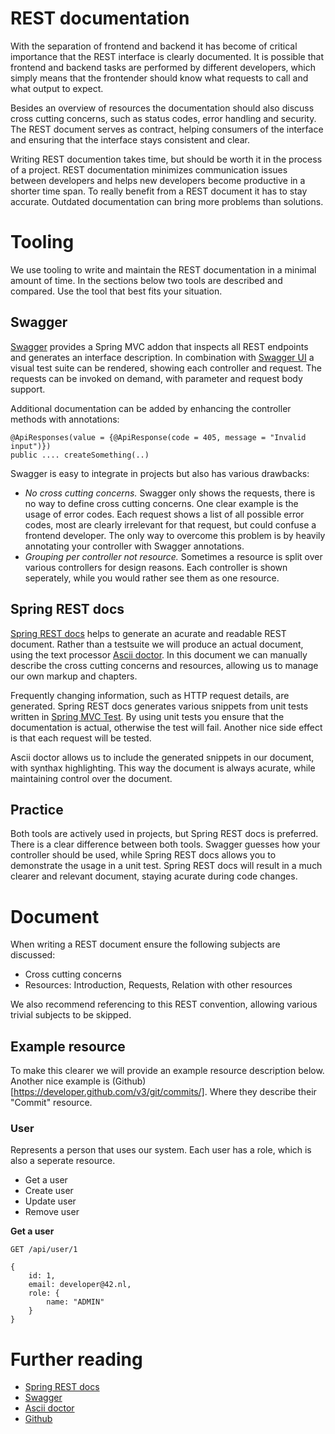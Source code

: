 # REST documentation

With the separation of frontend and backend it has become of critical importance that the REST interface is clearly documented. It is possible that frontend and backend tasks are performed by different developers, which simply means that the frontender should know what requests to call and what output to expect.

Besides an overview of resources the documentation should also discuss cross cutting concerns, such as status codes, error handling and security. The REST document serves as contract, helping consumers of the interface and ensuring that the interface stays consistent and clear.

Writing REST documention takes time, but should be worth it in the process of a project. REST documentation minimizes communication issues between developers and helps new developers become productive in a shorter time span. To really benefit from a REST document it has to stay accurate. Outdated documentation can bring more problems than solutions.

# Tooling

We use tooling to write and maintain the REST documentation in a minimal amount of time. In the sections below two tools are described and compared. Use the tool that best fits your situation.

## Swagger

[Swagger](http://swagger.io/) provides a Spring MVC addon that inspects all REST endpoints and generates an interface description. In combination with [Swagger UI](http://swagger.io/swagger-ui/) a visual test suite can be rendered, showing each controller and request. The requests can be invoked on demand, with parameter and request body support.

Additional documentation can be added by enhancing the controller methods with annotations:

	@ApiResponses(value = {@ApiResponse(code = 405, message = "Invalid input")})
	public .... createSomething(..)

Swagger is easy to integrate in projects but also has various drawbacks:

- *No cross cutting concerns.* Swagger only shows the requests, there is no way to define cross cutting concerns. One clear example is the usage of error codes. Each request shows a list of all possible error codes, most are clearly irrelevant for that request, but could confuse a frontend developer. The only way to overcome this problem is by heavily annotating your controller with Swagger annotations.
- *Grouping per controller not resource.* Sometimes a resource is split over various controllers for design reasons. Each controller is shown seperately, while you would rather see them as one resource.

## Spring REST docs

[Spring REST docs](http://docs.spring.io/spring-restdocs/docs/1.0.x/reference/html5/) helps to generate an acurate and readable REST document. Rather than a testsuite we will produce an actual document, using the text processor [Ascii doctor](http://asciidoctor.org/). In this document we can manually describe the cross cutting concerns and resources, allowing us to manage our own markup and chapters.

Frequently changing information, such as HTTP request details, are generated. Spring REST docs generates various snippets from unit tests written in [Spring MVC Test](http://docs.spring.io/spring/docs/current/spring-framework-reference/htmlsingle/#spring-mvc-test-framework). By using unit tests you ensure that the documentation is actual, otherwise the test will fail. Another nice side effect is that each request will be tested.

Ascii doctor allows us to include the generated snippets in our document, with synthax highlighting. This way the document is always acurate, while maintaining control over the document.

## Practice

Both tools are actively used in projects, but Spring REST docs is preferred. There is a clear difference between both tools. Swagger guesses how your controller should be used, while Spring REST docs allows you to demonstrate the usage in a unit test. Spring REST docs will result in a much clearer and relevant document, staying acurate during code changes.

# Document

When writing a REST document ensure the following subjects are discussed:
- Cross cutting concerns
- Resources: Introduction, Requests, Relation with other resources

We also recommend referencing to this REST convention, allowing various trivial subjects to be skipped.

## Example resource

To make this clearer we will provide an example resource description below. Another nice example is (Github)[https://developer.github.com/v3/git/commits/]. Where they describe their "Commit" resource.

### User

Represents a person that uses our system. Each user has a role, which is also a seperate resource.

- Get a user
- Create user
- Update user
- Remove user

**Get a user**

	GET /api/user/1

	{
		id: 1,
		email: developer@42.nl,
		role: {
			name: "ADMIN"
		}
	}

# Further reading

* [Spring REST docs](http://docs.spring.io/spring-restdocs/docs/1.0.x/reference/html5/)
* [Swagger](http://swagger.io/)
* [Ascii doctor](http://asciidoctor.org/)
* [Github](https://developer.github.com/v3/)
